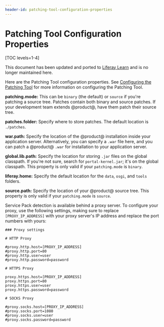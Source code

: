 ```yaml
---
header-id: patching-tool-configuration-properties
---
```


# Patching Tool Configuration Properties

[TOC levels=1-4]

<aside class="alert alert-info">
  <span class="wysiwyg-color-blue120"> This document has been updated and ported to <a href="https://learn.liferay.com/dxp-7.x/installation-and-upgrades/maintaining-a-liferay-dxp-installation/patching-liferay/configuring-the-patching-tool.html">Liferay Learn</a> and is no longer maintained here.</span>
</aside>

Here are the Patching Tool configuration properties. See 
[Configuring the Patching Tool](/docs/7-2/deploy/-/knowledge_base/d/configuring-the-patching-tool) 
for more information on configuring the Patching Tool. 

**patching.mode:** This can be `binary` (the default) or `source` if you're
patching a source tree. Patches contain both binary and source patches. If your
development team extends @product@, have them patch their source tree. 

**patches.folder:** Specify where to store patches. The default location is
`./patches`. 

**war.path:** Specify the location of the @product@ installation inside your
application server. Alternatively, you can specify a `.war` file here, and you
can patch a @product@ `.war` for installation to your application server. 

**global.lib.path:** Specify the location for storing `.jar` files on the global
classpath. If you're not sure, search for `portal-kernel.jar`; it's on
the global classpath. This property is only valid if your `patching.mode` is
`binary`. 

**liferay.home:** Specify the default location for the `data`, `osgi`, and 
`tools` folders.

**source.path:** Specify the location of your @product@ source tree. This 
property is only valid if your `patching.mode` is `source`. 

Service Pack detection is available behind a proxy server. To configure your
proxy, use the following settings, making sure to replace `[PROXY_IP_ADDRESS]`
with your proxy server's IP address and replace the port numbers with yours: 

```properties
### Proxy settings

# HTTP Proxy

#proxy.http.host=[PROXY_IP_ADDRESS]
#proxy.http.port=80
#proxy.http.user=user
#proxy.http.password=password

# HTTPS Proxy

proxy.https.host=[PROXY_IP_ADDRESS]
proxy.https.port=80
proxy.https.user=user
proxy.https.password=password

# SOCKS Proxy

#proxy.socks.host=[PROXY_IP_ADDRESS]
#proxy.socks.port=1080
#proxy.socks.user=user
#proxy.socks.password=password
```
